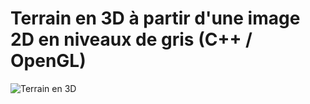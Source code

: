 # Terrain en 3D à partir d'une image 2D en niveaux de gris (C++ / OpenGL)
![Terrain en 3D](https://raw.github.com/adimux/terrain-opengl/master/screenshot_3D.png)
